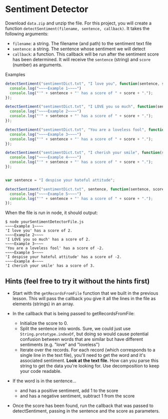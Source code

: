 # Sentiment Detector

Download `data.zip` and unzip the file. For this project, you will create a function `detectSentiment(filename, sentence, callback)`. It takes the following arguments:

* `filename`: a string. The filename (and path) to the sentiment text file
* `sentence`: a string. The sentence whose sentiment we will detect
* `callback`: a function. This callback will be run after the sentiment score has been determined. It will receive the `sentence` (string) and `score` (number) as arguments.

Examples

```js
detectSentiment("sentimentDict.txt", "I love you", function(sentence, score) {
  console.log("~~~~Example 1~~~~")
  console.log("'" + sentence + "' has a score of " + score + ".");
});

detectSentiment("sentimentDict.txt", "I LOVE you so much", function(sentence, score) {
  console.log("~~~~Example 2~~~~")
  console.log("'" + sentence + "' has a score of " + score + ".");
});

detectSentiment("sentimentDict.txt", "You are a loveless fool", function(sentence, score) {
  console.log("~~~~Example 3~~~~")
  console.log("'" + sentence + "' has a score of " + score + ".");
});

detectSentiment("sentimentDict.txt", "I cherish your smile", function(sentence, score) {
  console.log("~~~~Example 4~~~~")
  console.log("'" + sentence + "' has a score of " + score + ".");
});


var sentence = "I despise your hateful attitude";

detectSentiment("sentimentDict.txt", sentence, function(sentence, score) {
  console.log("~~~~Example 5~~~~")
  console.log("'" + sentence + "' has a score of " + score + ".");
});
```

When the file is run in node, it should output:

```
$ node yourSentimentDetectorFile.js
~~~~Example 1~~~~
'I love you' has a score of 2.
~~~~Example 2~~~~
'I LOVE you so much' has a score of 2.
~~~~Example 3~~~~
'You are a loveless fool' has a score of -2.
~~~~Example 5~~~~
'I despise your hateful attitude' has a score of -2.
~~~~Example 4~~~~
'I cherish your smile' has a score of 3.
```

## Hints (feel free to try it without the hints first)

* Start with the `getRecordsFromFile` function that we built in the previous lesson. This will pass the callback you give it all the lines in the file as elements (strings) in an array.

* In the callback that is being passed to getRecordsFromFile:
  * Initialize the score to 0.
  * Split the sentence into words. Sure, we could just use `String.prototype.indexOf`, but doing so would cause potential confusion between words that are similar but have different sentiments (e.g. "love" and "loveless")
  * Iterate over the records. For each record (which corresponds to a single line in the text file), you'll need to get the word and it's associated sentiment. **Look at the text file.** How can you parse this string to get the data you're looking for. Use decomposition to keep your code readable.

* If the word is in the sentence...
  * and has a positive sentiment, add 1 to the score
  * and has a negative sentiment, subtract 1 from the score

* Once the score has been found, run the callback that was passed to detectSentiment, passing in the sentence and the score as parameters.
